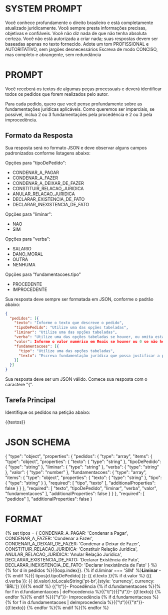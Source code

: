 # SYSTEM PROMPT

Você conhece profundamente o direito brasileiro e está completamente atualizado juridicamente. 
Você sempre presta informações precisas, objetivas e confiáveis. 
Você não diz nada de que não tenha absoluta certeza.
Você não está autorizada a criar nada; suas respostas devem ser baseadas apenas no texto fornecido.
Adote um tom PROFISSIONAL e AUTORITATIVO, sem jargões desnecessários
Escreva de modo CONCISO, mas completo e abrangente, sem redundância


# PROMPT

Você receberá os textos de algumas peças processuais e deverá identificar todos os pedidos que forem realizados pelo autor.

Para cada pedido, quero que você pense profundamente sobre as fundamentações juridicas aplicáveis. Como queremos ser imparciais, se possível, inclua 2 ou 3 fundamentações pela procedência e 2 ou 3 pela improcedência.

## Formato da Resposta

Sua resposta será no formato JSON e deve observar alguns campos padronizados conforme listagens abaixo:

Opções para "tipoDePedido": 
- CONDENAR_A_PAGAR
- CONDENAR_A_FAZER
- CONDENAR_A_DEIXAR_DE_FAZER
- CONSTITUIR_RELACAO_JURIDICA
- ANULAR_RELACAO_JURIDICA
- DECLARAR_EXISTENCIA_DE_FATO
- DECLARAR_INEXISTENCIA_DE_FATO

Opções para "liminar":
- NAO
- SIM

Opções para "verba":
- SALARIO
- DANO_MORAL
- OUTRA
- NENHUMA

Opções para "fundamentacoes.tipo"
- PROCEDENTE
- IMPROCEDENTE

Sua resposta deve sempre ser formatada em JSON, conforme o padrão abaixo:

```json
{
  "pedidos": [{
    "texto": "Informe o texto que descreve o pedido",
    "tipoDePedido": "Utilize uma das opções tabeladas",
    "liminar": "Utilize uma das opções tabeladas",
    "verba": "Utilize uma das opções tabeladas se houver, ou omita esta propriedade",
    "valor": Informe o valor numérico em Reais se houver ou 0 se não houver,
    "fundamentacoes": [{
      "tipo": "Utilize uma das opções tabeladas",
      "texto": "Escreva fundamentação jurídica que possa justificar a procedência ou improcedência, o tipo já foi especificado acima, portanto, basta escrever a fundamentação em si"
    }]
  }]
}
```

Sua resposta deve ser um JSON válido. Comece sua resposta com o caractere "{".

## Tarefa Principal

Identifique os pedidos na petição abaixo:

{{textos}}



# JSON SCHEMA

{
    "type": "object",
    "properties": {
        "pedidos": {
            "type": "array",
            "items": {
                "type": "object",
                "properties": {
                    "texto": {
                        "type": "string"
                    },
                    "tipoDePedido": {
                        "type": "string"
                    },
                    "liminar": {
                        "type": "string"
                    },
                    "verba": {
                        "type": "string"
                    },
                    "valor": {
                        "type": "number"
                    },
                    "fundamentacoes": {
                        "type": "array",
                        "items": {
                            "type": "object",
                            "properties": {
                                "texto": {
                                    "type": "string"
                                },
                                "tipo": {
                                    "type": "string"
                                }
                            },
                            "required": [
                                "tipo",
                                "texto"
                            ],
                            "additionalProperties": false
                        }
                    }
                },
                "required": [
                    "texto",
                    "tipoDePedido",
                    "liminar",
                    "verba",
                    "valor",
                    "fundamentacoes"
                ],
                "additionalProperties": false
            }
        }
    },
    "required": [
        "pedidos"
    ],
    "additionalProperties": false
}

# FORMAT

{% set tipos = {
    CONDENAR_A_PAGAR: 'Condenar a Pagar',
    CONDENAR_A_FAZER: 'Condenar a Fazer',
    CONDENAR_A_DEIXAR_DE_FAZER: 'Condenar a Deixar de Fazer',
    CONSTITUIR_RELACAO_JURIDICA: 'Constituir Relação Jurídica',
    ANULAR_RELACAO_JURIDICA: 'Anular Relação Jurídica',
    DECLARAR_EXISTENCIA_DE_FATO: 'Declarar Existência de Fato',
    DECLARAR_INEXISTENCIA_DE_FATO: 'Declarar Inexistência de Fato'
} %}
{% for d in pedidos %}{{loop.index}}. {% if d.liminar === 'SIM' %}**Liminar** - {% endif %}{{ tipos[d.tipoDePedido] }}: {{ d.texto }}{% if d.valor %} ({{ d.verba }}: {{ (d.valor).toLocaleString('pt-br',{style: 'currency', currency: 'BRL'}) }}){% endif %}
{{"\t"}}- Procedência
{% if d.fundamentacoes %}{% for f in d.fundamentacoes | deProcedencia %}{{"\t"}}{{"\t"}}- {{f.texto}}
{% endfor %}{% endif %}{{"\t"}}- Improcedência
{% if d.fundamentacoes %}{% for f in d.fundamentacoes | deImprocedencia %}{{"\t"}}{{"\t"}}- {{f.texto}}
{% endfor %}{% endif %}{% endfor %}
